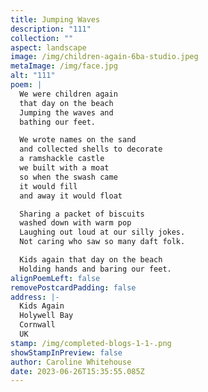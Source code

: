 ```yaml
---
title: Jumping Waves
description: "111"
collection: ""
aspect: landscape
image: /img/children-again-6ba-studio.jpeg
metaImage: /img/face.jpg
alt: "111"
poem: |
  We were children again 
  that day on the beach
  Jumping the waves and
  bathing our feet.

  We wrote names on the sand 
  and collected shells to decorate 
  a ramshackle castle 
  we built with a moat
  so when the swash came
  it would fill 
  and away it would float

  Sharing a packet of biscuits 
  washed down with warm pop
  Laughing out loud at our silly jokes.
  Not caring who saw so many daft folk.

  Kids again that day on the beach
  Holding hands and baring our feet.
alignPoemLeft: false
removePostcardPadding: false
address: |-
  Kids Again
  Holywell Bay
  Cornwall
  UK
stamp: /img/completed-blogs-1-1-.png
showStampInPreview: false
author: Caroline Whitehouse
date: 2023-06-26T15:35:55.085Z
---
```

